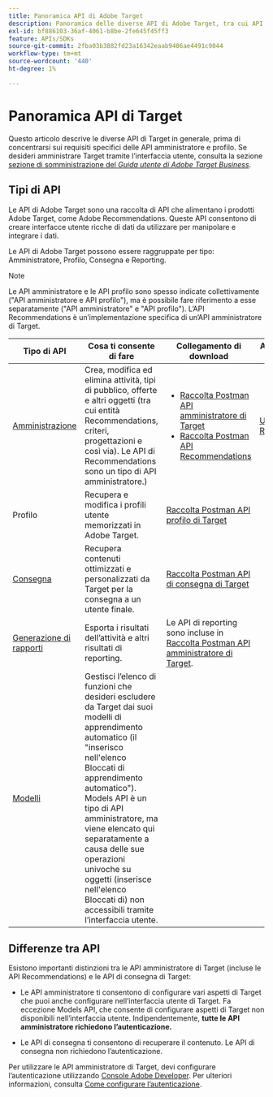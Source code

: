 ```yaml
---
title: Panoramica API di Adobe Target
description: Panoramica delle diverse API di Adobe Target, tra cui API di consegna, API di reporting, API di amministrazione, API di profilo, API di consigli e collegamenti alle raccolte postman.
exl-id: bf886103-36af-4061-b8be-2fe645f45ff3
feature: APIs/SDKs
source-git-commit: 2fba03b3882fd23a16342eaab9406ae4491c9044
workflow-type: tm+mt
source-wordcount: '440'
ht-degree: 1%

---
```


# Panoramica API di Target

Questo articolo descrive le diverse API di Target in generale, prima di concentrarsi sui requisiti specifici delle API amministratore e profilo. Se desideri amministrare Target tramite l’interfaccia utente, consulta la sezione [sezione di somministrazione del *Guida utente di Adobe Target Business*](https://experienceleague.adobe.com/docs/target/using/administer/administrating-target.html?lang=en).

## Tipi di API

Le API di Adobe Target sono una raccolta di API che alimentano i prodotti Adobe Target, come Adobe Recommendations. Queste API consentono di creare interfacce utente ricche di dati da utilizzare per manipolare e integrare i dati.

Le API di Adobe Target possono essere raggruppate per tipo: Amministratore, Profilo, Consegna e Reporting.

>[!NOTE]
>
>Le API amministratore e le API profilo sono spesso indicate collettivamente (&quot;API amministratore e API profilo&quot;), ma è possibile fare riferimento a esse separatamente (&quot;API amministratore&quot; e &quot;API profilo&quot;). L’API Recommendations è un’implementazione specifica di un’API amministratore di Target.

| Tipo di API | Cosa ti consente di fare | Collegamento di download | Altri collegamenti utili |
| --- | --- | --- |--- |
| [Amministrazione](../administer/admin-api/admin-api-overview-new.md) | Crea, modifica ed elimina attività, tipi di pubblico, offerte e altri oggetti (tra cui entità Recommendations, criteri, progettazioni e così via). Le API di Recommendations sono un tipo di API amministratore.) | <UL><li>[Raccolta Postman API amministratore di Target](https://developers.adobetarget.com/api/#admin-postman-collection)</li><li>[Raccolta Postman API Recommendations](https://developer.adobe.com/target/administer/recommendations-api/#section/Postman)</li></UL> | [Utilizzare le API di Recommendations](../before-administer/recs-api/overview.md) |
| Profilo | Recupera e modifica i profili utente memorizzati in Adobe Target. | [Raccolta Postman API profilo di Target](https://developers.adobetarget.com/api/#profiles) |  |
| [Consegna](../implement/delivery-api/overview.md) | Recupera contenuti ottimizzati e personalizzati da Target per la consegna a un utente finale. | [Raccolta Postman API di consegna di Target](/help/dev/before-implement/delivery-api-overview/getting-started.md#postman) |  |
| [Generazione di rapporti](../administer/admin-api/admin-api-overview-new.md) | Esporta i risultati dell’attività e altri risultati di reporting. | Le API di reporting sono incluse in [Raccolta Postman API amministratore di Target](https://developers.adobetarget.com/api/#admin-postman-collection). |  |
| [Modelli](../administer/models-api/models-api-overview.md) | Gestisci l’elenco di funzioni che desideri escludere da Target dai suoi modelli di apprendimento automatico (il &quot;inserisco nell&#39;elenco Bloccati di apprendimento automatico&quot;). Models API è un tipo di API amministratore, ma viene elencato qui separatamente a causa delle sue operazioni univoche su oggetti (inserisce nell&#39;elenco Bloccati di) non accessibili tramite l’interfaccia utente. |  |  |

## Differenze tra API

Esistono importanti distinzioni tra le API amministratore di Target (incluse le API Recommendations) e le API di consegna di Target:

* Le API amministratore ti consentono di configurare vari aspetti di Target che puoi anche configurare nell’interfaccia utente di Target. Fa eccezione Models API, che consente di configurare aspetti di Target non disponibili nell’interfaccia utente. Indipendentemente, **tutte le API amministratore richiedono l’autenticazione.**

* Le API di consegna ti consentono di recuperare il contenuto. Le API di consegna non richiedono l’autenticazione.

Per utilizzare le API amministratore di Target, devi configurare l’autenticazione utilizzando [Console Adobe Developer](https://developer.adobe.com/console/home). Per ulteriori informazioni, consulta [Come configurare l’autenticazione](../before-administer/configure-authentication.md).
